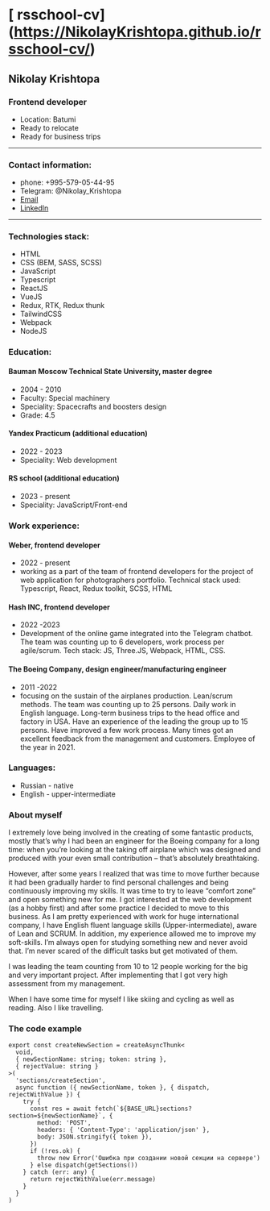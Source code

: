 # [ rsschool-cv] (https://NikolayKrishtopa.github.io/rsschool-cv/)

## Nikolay Krishtopa

### Frontend developer

- Location: Batumi
- Ready to relocate
- Ready for business trips

---

### Contact information:

- phone: +995-579-05-44-95
- Telegram: @Nikolay_Krishtopa
- [Email](mailto:nikolay.krishtopa@gmail.com)
- [LinkedIn](https://www.linkedin.com/in/nikolay-krishtopa/)

---

### Technologies stack:

- HTML
- CSS (BEM, SASS, SCSS)
- JavaScript
- Typescript
- ReactJS
- VueJS
- Redux, RTK, Redux thunk
- TailwindCSS
- Webpack
- NodeJS

### Education:

#### Bauman Moscow Technical State University, master degree

- 2004 - 2010
- Faculty: Special machinery
- Speciality: Spacecrafts and boosters design
- Grade: 4.5

#### Yandex Practicum (additional education)

- 2022 - 2023
- Speciality: Web development

#### RS school (additional education)

- 2023 - present
- Speciality: JavaScript/Front-end

### Work experience:

#### Weber, frontend developer

- 2022 - present
- working as a part of the team of frontend developers for the project of web application for photographers portfolio. Technical stack used: Typescript, React, Redux toolkit, SCSS, HTML

#### Hash INC, frontend developer

- 2022 -2023
- Development of the online game integrated into the Telegram chatbot. The team was counting up to 6 developers, work process per agile/scrum. Tech stack: JS, Three.JS, Webpack, HTML, CSS.

#### The Boeing Company, design engineer/manufacturing engineer

- 2011 -2022
- focusing on the sustain of the airplanes production. Lean/scrum methods. The team was counting up to 25 persons. Daily work in English language. Long-term business trips to the head office and factory in USA. Have an experience of the leading the group up to 15 persons. Have improved a few work process. Many times got an excellent feedback from the management and customers. Employee of the year in 2021.

### Languages:

- Russian - native
- English - upper-intermediate

### About myself

I extremely love being involved in the creating of some fantastic products, mostly that’s why I had been an engineer for the Boeing company for a long time: when you’re looking at the taking off airplane which was designed and produced with your even small contribution – that’s absolutely breathtaking.

However, after some years I realized that was time to move further because it had been gradually harder to find personal challenges and being continuously improving my skills. It was time to try to leave “comfort zone” and open something new for me. I got interested at the web development (as a hobby first) and after some practice I decided to move to this business. As I am pretty experienced with work for huge international company, I have English fluent language skills (Upper-intermediate), aware of Lean and SCRUM. In addition, my experience allowed me to improve my soft-skills. I’m always open for studying something new and never avoid that. I’m never scared of the difficult tasks but get motivated of them.

I was leading the team counting from 10 to 12 people working for the big and very important project. After implementing that I got very high assessment from my management.

When I have some time for myself I like skiing and cycling as well as reading. Also I like travelling.

### The code example

```
export const createNewSection = createAsyncThunk<
  void,
  { newSectionName: string; token: string },
  { rejectValue: string }
>(
  'sections/createSection',
  async function ({ newSectionName, token }, { dispatch, rejectWithValue }) {
    try {
      const res = await fetch(`${BASE_URL}sections?section=${newSectionName}`, {
        method: 'POST',
        headers: { 'Content-Type': 'application/json' },
        body: JSON.stringify({ token }),
      })
      if (!res.ok) {
        throw new Error('Ошибка при создании новой секции на сервере')
      } else dispatch(getSections())
    } catch (err: any) {
      return rejectWithValue(err.message)
    }
  }
)
```
